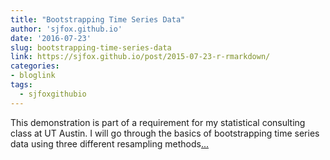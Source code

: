 ```yaml
---
title: "Bootstrapping Time Series Data"
author: 'sjfox.github.io'
date: '2016-07-23'
slug: bootstrapping-time-series-data
link: https://sjfox.github.io/post/2015-07-23-r-rmarkdown/
categories:
- bloglink
tags:
  - sjfoxgithubio
---
```


This demonstration is part of a requirement for my statistical consulting class at UT Austin. I will go through the basics of bootstrapping time series data using three different resampling methods[... <i class="fas fa-external-link-alt"></i>](https://sjfox.github.io/post/2015-07-23-r-rmarkdown/)

